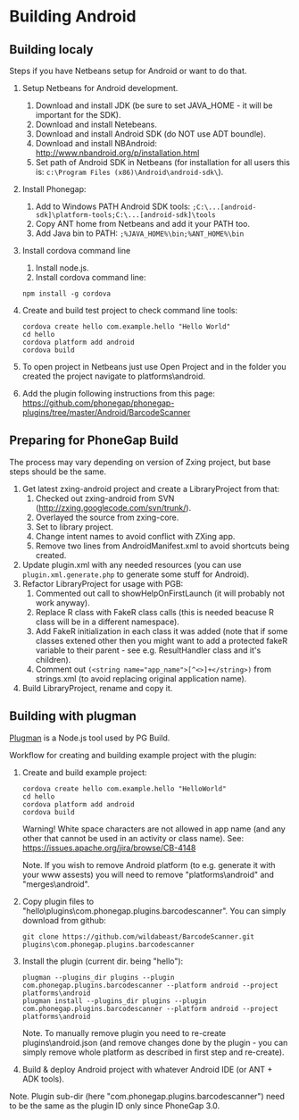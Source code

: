 Building Android
================

## Building localy ##

Steps if you have Netbeans setup for Android or want to do that.

1. Setup Netbeans for Android development.
	1. Download and install JDK (be sure to set JAVA_HOME - it will be important for the SDK).
	2. Download and install Netebeans.
	3. Download and install Android SDK (do NOT use ADT boundle).
	4. Download and install NBAndroid: http://www.nbandroid.org/p/installation.html
	5. Set path of Android SDK in Netbeans (for installation for all users this is: ```c:\Program Files (x86)\Android\android-sdk\```).

2. Install Phonegap:

	1. Add to Windows PATH Android SDK tools: ```;C:\...[android-sdk]\platform-tools;C:\...[android-sdk]\tools```
	2. Copy ANT home from Netbeans and add it your PATH too.
	3. Add Java bin to PATH: ```;%JAVA_HOME%\bin;%ANT_HOME%\bin```

3. Install cordova command line
	1. Install node.js.
	2. Install cordova command line:
	```
	npm install -g cordova
	```

4. Create and build test project to check command line tools:
	```
	cordova create hello com.example.hello "Hello World"
	cd hello
	cordova platform add android
	cordova build
	```

5. To open project in Netbeans just use Open Project and in the folder you created the project navigate to platforms\android.

6. Add the plugin following instructions from this page: https://github.com/phonegap/phonegap-plugins/tree/master/Android/BarcodeScanner

## Preparing for PhoneGap Build ##

The process may vary depending on version of Zxing project, but base steps should be the same.

1. Get latest zxing-android project and create a LibraryProject from that:
	1. Checked out zxing-android from SVN (http://zxing.googlecode.com/svn/trunk/).
	2. Overlayed the source from zxing-core.
	3. Set to library project.
	4. Change intent names to avoid conflict with ZXing app.
	5. Remove two lines from AndroidManifest.xml to avoid shortcuts being created.
2. Update plugin.xml with any needed resources (you can use ```plugin.xml.generate.php``` to generate some stuff for Android).
3. Refactor LibraryProject for usage with PGB:
	1. Commented out call to showHelpOnFirstLaunch (it will probably not work anyway).
	2. Replace R class with FakeR class calls (this is needed beacuse R class will be in a different namespace).
	3. Add FakeR initialization in each class it was added (note that if some classes extened other then you might want to add a protected fakeR variable to their parent - see e.g. ResultHandler class and it's children).
	4. Comment out ```(<string name="app_name">[^<>]+</string>)``` from strings.xml (to avoid replacing original application name).
4. Build LibraryProject, rename and copy it.

## Building with plugman ##

[Plugman](https://github.com/apache/cordova-plugman) is a Node.js tool used by PG Build.

Workflow for creating and building example project with the plugin:

1. Create and build example project:
	```
	cordova create hello com.example.hello "HelloWorld"
	cd hello
	cordova platform add android
	cordova build
	```
	
	Warning! White space characters are not allowed in app name (and any other that cannot be used in an activity or class name). See: https://issues.apache.org/jira/browse/CB-4148
	
	Note. If you wish to remove Android platform (to e.g. generate it with your www assests) you will need to remove "platforms\android" and "merges\android\".

2. Copy plugin files to "hello\plugins\com.phonegap.plugins.barcodescanner\". You can simply download from github:
	```
	git clone https://github.com/wildabeast/BarcodeScanner.git plugins\com.phonegap.plugins.barcodescanner
	```

3. Install the plugin (current dir. being "hello"):
	```
	plugman --plugins_dir plugins --plugin com.phonegap.plugins.barcodescanner --platform android --project platforms\android
	plugman install --plugins_dir plugins --plugin com.phonegap.plugins.barcodescanner --platform android --project platforms\android
	```
	
	Note. To manually remove plugin you need to re-create plugins\android.json (and remove changes done by the plugin - you can simply remove whole platform as described in first step and re-create).

4. Build & deploy Android project with whatever Android IDE (or ANT + ADK tools).

Note. Plugin sub-dir (here "com.phonegap.plugins.barcodescanner") need to be the same as the plugin ID only since PhoneGap 3.0.

